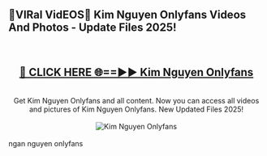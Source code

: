<h2>🔴VIRal VidEOS🔴 Kim Nguyen Onlyfans Videos And Photos - Update Files 2025!</h2>
<br>
<div align="center">
<h2><a href="https://virallinks.top/odZfE0" rel="nofollow">🔴 CLICK HERE 🌐==►► Kim Nguyen Onlyfans</a></h2>
<br>
Get Kim Nguyen Onlyfans and all content. Now you can access all videos and pictures of Kim Nguyen Onlyfans. New Updated Files 2025!
<br>
<br>
<a href="https://virallinks.top/odZfE0" rel="nofollow" data-target="animated-image.originalLink"><img src="https://i.imgur.com/dJHk4Zq.gif)" alt="Kim Nguyen Onlyfans" style="max-width: 100%; display: inline-block;" data-target="animated-image.originalImage"></a>
</div>
<br>
ngan nguyen onlyfans